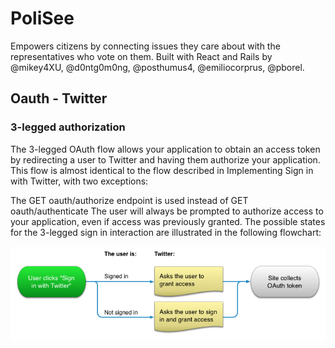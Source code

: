 # PoliSee

Empowers citizens by connecting issues they care about with the representatives who vote on them. Built with React and Rails by @mikey4XU, @d0ntg0m0ng, @posthumus4, @emiliocorprus, @pborel.

## Oauth - Twitter
### 3-legged authorization
The 3-legged OAuth flow allows your application to obtain an access token by redirecting a user to Twitter and having them authorize your application. This flow is almost identical to the flow described in Implementing Sign in with Twitter, with two exceptions:

The GET oauth/authorize endpoint is used instead of GET oauth/authenticate
The user will always be prompted to authorize access to your application, even if access was previously granted.
The possible states for the 3-legged sign in interaction are illustrated in the following flowchart:

![Twitter Oauth Flow](./public/imgs/twitter-oauth-flow.png "Twitter Oauth Flow")

